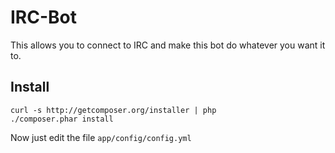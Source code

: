IRC-Bot
=======

This allows you to connect to IRC and make this bot do whatever you want it to.

Install
-------

    curl -s http://getcomposer.org/installer | php
    ./composer.phar install

Now just edit the file `app/config/config.yml`
